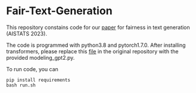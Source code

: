 # Fair-Text-Generation
This repository constains code for our [paper](https://proceedings.mlr.press/v206/wang23c.html) for fairness in text generation (AISTATS 2023).

The code is programmed with python3.8 and pytorch1.7.0. After installing transformers, please replace this [file](https://github.com/huggingface/transformers/blob/main/src/transformers/models/gpt2/modeling_gpt2.py) in the original repository with the provided modeling_gpt2.py.

To run code, you can
```
pip install requirements
bash run.sh
```
